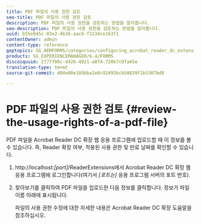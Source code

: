 ```yaml
---
title: PDF 파일의 사용 권한 검토
seo-title: PDF 파일의 사용 권한 검토
description: PDF 파일의 사용 권한을 검토하는 방법을 알아봅니다.
seo-description: PDF 파일의 사용 권한을 검토하는 방법을 알아봅니다.
uuid: b55e945c-03e2-4b26-aacb-f1234ce163f1
contentOwner: admin
content-type: reference
geptopics: SG_AEMFORMS/categories/configuring_acrobat_reader_dc_extensions
products: SG_EXPERIENCEMANAGER/6.4/FORMS
discoiquuid: 2777706c-d42b-4921-a8f4-720b7c0fa45e
translation-type: tm+mt
source-git-commit: d04e08e105bba2e6c92d93bcb58839f1b5307bd8

---
```



# PDF 파일의 사용 권한 검토 {#review-the-usage-rights-of-a-pdf-file}

PDF 파일을 Acrobat Reader DC 확장 웹 응용 프로그램에 업로드할 때 이 정보를 볼 수 있습니다. 즉, Reader 확장 여부, 적용된 사용 권한 및 만료 날짜를 확인할 수 있습니다.

1. http://localhost:*[port]*/ReaderExtensions에서 Acrobat Reader DC 확장 웹 응용 프로그램에 로그인합니다(여기서 *[포트는]* 응용 프로그램 서버의 포트 번호).
1. 찾아보기를 클릭하여 PDF 파일을 업로드한 다음 정보를 클릭합니다. 정보가 파일 이름 아래에 표시됩니다.

   파일의 사용 권한 수정에 대한 자세한 내용은 Acrobat Reader DC 확장 도움말을 참조하십시오.

